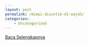 ```yaml
---
layout: post
permalink: /mimpi-disuntik-di-wajah/
categories:
    - Uncategorized
---
```


[Baca Selengkapnya](/01)